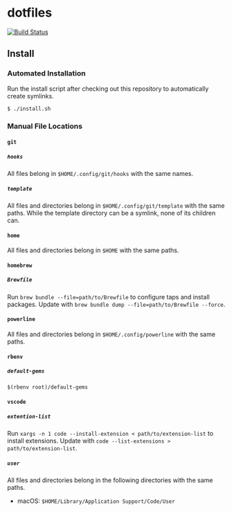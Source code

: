 # dotfiles

[![Build Status](https://img.shields.io/static/v1.svg?label=CSL&message=software%20against%20climate%20change&color=green?style=flat&logo=github)](https://climatestrike.software/)

## Install

### Automated Installation

Run the install script after checking out this repository to automatically
create symlinks.

```sh
$ ./install.sh
```

### Manual File Locations

#### `git`

##### `hooks`

All files belong in `$HOME/.config/git/hooks` with the same names.

##### `template`

All files and directories belong in `$HOME/.config/git/template` with the same
paths. While the template directory can be a symlink, none of its children can.

#### `home`

All files and directories belong in `$HOME` with the same paths.

#### `homebrew`

##### `Brewfile`

Run `brew bundle --file=path/to/Brewfile` to configure taps and install
packages. Update with `brew bundle dump --file=path/to/Brewfile --force`.

#### `powerline`

All files and directories belong in `$HOME/.config/powerline` with the same
paths.

#### `rbenv`

##### `default-gems`

`$(rbenv root)/default-gems`

#### `vscode`

##### `extention-list`

Run `xargs -n 1 code --install-extension < path/to/extension-list` to install
extensions. Update with `code --list-extensions > path/to/extension-list`.

##### `user`

All files and directories belong in the following directories with the same
paths.

- macOS: `$HOME/Library/Application Support/Code/User`

